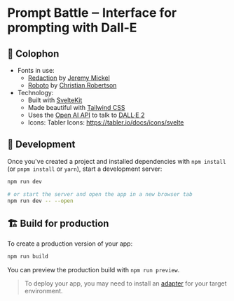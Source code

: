 # Prompt Battle ‒ Interface for prompting with Dall-E

## 📝 Colophon

- Fonts in use:
  - [Redaction](https://www.redaction.us/) by [Jeremy Mickel](https://mckltype.com/)
  - [Roboto](https://fonts.google.com/specimen/Roboto) by [Christian Robertson](http://christianrobertson.com/)
- Technology:
  - Built with [SvelteKit](https://kit.svelte.dev/)
  - Made beautiful with [Tailwind CSS](https://tailwindcss.com/)
  - Uses the [Open AI API](https://platform.openai.com/) to talk to [DALL·E 2](https://openai.com/product/dall-e-2)
  - Icons: Tabler Icons: https://tabler.io/docs/icons/svelte

## 🚧 Development

Once you've created a project and installed dependencies with `npm install` (or `pnpm install` or `yarn`), start a development server:

```bash
npm run dev

# or start the server and open the app in a new browser tab
npm run dev -- --open
```

## 🏗️ Build for production

To create a production version of your app:

```bash
npm run build
```

You can preview the production build with `npm run preview`.

> To deploy your app, you may need to install an [adapter](https://kit.svelte.dev/docs/adapters) for your target environment.
